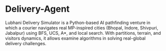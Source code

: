# Delivery-Agent
Lubhani Delivery Simulator is a Python-based AI pathfinding venture in which a courier navigates real MP-inspired cities (Bhopal, Indore, Shivpuri, Jabalpur) using BFS, UCS, A*, and local search. With partitions, terrain, and visitors dynamics, it allows examine algorithms in solving real-global delivery challenges.
